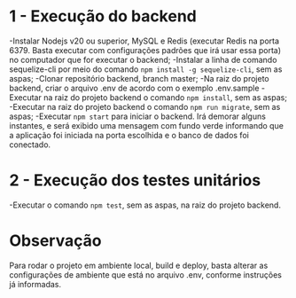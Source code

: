 # 1 - Execução do backend
-Instalar Nodejs v20 ou superior, MySQL e Redis (executar Redis na porta 6379. Basta executar com configurações padrões que irá usar essa porta) no computador que for executar o backend;
-Instalar a linha de comando sequelize-cli por meio do comando `npm install -g sequelize-cli`, sem as aspas;
-Clonar repositório backend, branch master;
-Na raiz do projeto backend, criar o arquivo .env de acordo com o exemplo .env.sample
-Executar na raiz do projeto backend o comando `npm install`, sem as aspas;
-Executar na raiz do projeto backend o comando `npm run migrate`, sem as aspas;
-Executar `npm start` para iniciar o backend. Irá demorar alguns instantes, e será exibido uma mensagem com fundo verde informando que a aplicação foi iniciada na porta escolhida e o banco de dados foi conectado.

# 2 - Execução dos testes unitários
-Executar o comando `npm test`, sem as aspas, na raiz do projeto backend.

# Observação
Para rodar o projeto em ambiente local, build e deploy, basta alterar as configurações de ambiente que está no arquivo .env, conforme instruções já informadas.